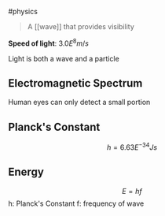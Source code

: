 #physics 

> A [[wave]] that provides visibility

**Speed of light**: $3.0E^8m/s$

Light is both a wave and a particle

## Electromagnetic Spectrum
Human eyes can only detect a small portion

## Planck's Constant
$$ h = 6.63E^{-34}Js $$

## Energy
$$ E = hf $$
h: Planck's Constant
f: frequency of wave